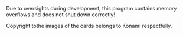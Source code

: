 Due to oversights during development, this program contains memory overflows and does not shut down correctly!

Copyright tothe images of the cards belongs to Konami respectfully.
